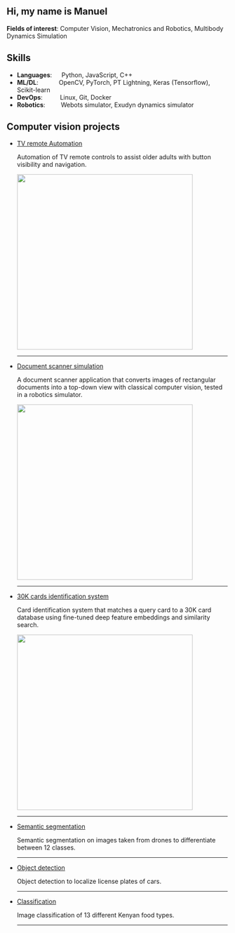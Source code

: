 ## Hi, my name is Manuel

**Fields of interest**: Computer Vision, Mechatronics and Robotics, Multibody Dynamics Simulation

## Skills
- **Languages**: &emsp; Python, JavaScript, C++
- **ML/DL**: &ensp;&nbsp;&emsp;&emsp; OpenCV, PyTorch, PT Lightning, Keras (Tensorflow), Scikit-learn
- **DevOps**: &nbsp;&emsp;&emsp; Linux, Git, Docker
- **Robotics**: &emsp;&emsp; Webots simulator, Exudyn dynamics simulator

## Computer vision projects

- [TV remote Automation](https://github.com/ManuelZ/tv_automation)

    Automation of TV remote controls to assist older adults with button visibility and navigation.

  <img src="https://github.com/user-attachments/assets/28ae9f19-e71e-43fb-9d12-bf05d15a9e1b" width="400"/>

  ---

- [Document scanner simulation](https://github.com/ManuelZ/document_scanner_simulation)

    A document scanner application that converts images of rectangular documents into a top-down view with classical computer vision, tested in a robotics simulator.

  <img src="https://github.com/user-attachments/assets/1c1308e4-77e7-4d59-8985-8125d455b3bf" width="400"/>

  ---

- [30K cards identification system](https://github.com/ManuelZ/pairwise-similarity)

    Card identification system that matches a query card to a 30K card database using fine-tuned deep feature embeddings and similarity search.

    <img src="https://github.com/user-attachments/assets/0de32173-4b63-445c-84b1-8429890a1f60" width="400"/>

  ---

- [Semantic segmentation](https://github.com/ManuelZ/DLPT-semantic-segmentation)

    Semantic segmentation on images taken from drones to differentiate between 12 classes.

  ---

- [Object detection](https://github.com/ManuelZ/DLPT-license-plate-detection)

    Object detection to localize license plates of cars.

  ---

- [Classification](https://github.com/ManuelZ/DLPT-food-classification)

    Image classification of 13 different Kenyan food types.

  ---
